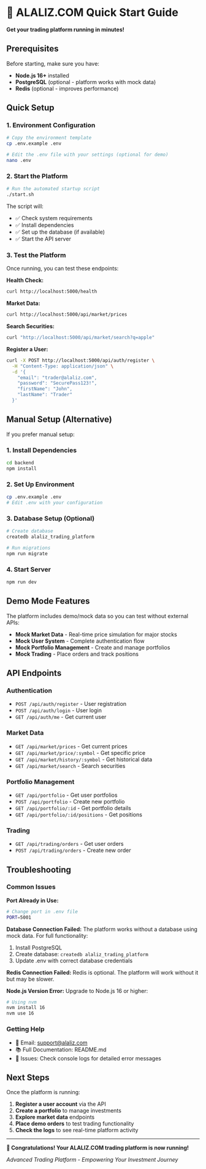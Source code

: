 # 🚀 ALALIZ.COM Quick Start Guide

**Get your trading platform running in minutes!**

## Prerequisites

Before starting, make sure you have:
- **Node.js 16+** installed
- **PostgreSQL** (optional - platform works with mock data)
- **Redis** (optional - improves performance)

## Quick Setup

### 1. Environment Configuration
```bash
# Copy the environment template
cp .env.example .env

# Edit the .env file with your settings (optional for demo)
nano .env
```

### 2. Start the Platform
```bash
# Run the automated startup script
./start.sh
```

The script will:
- ✅ Check system requirements
- ✅ Install dependencies
- ✅ Set up the database (if available)
- ✅ Start the API server

### 3. Test the Platform

Once running, you can test these endpoints:

**Health Check:**
```bash
curl http://localhost:5000/health
```

**Market Data:**
```bash
curl http://localhost:5000/api/market/prices
```

**Search Securities:**
```bash
curl "http://localhost:5000/api/market/search?q=apple"
```

**Register a User:**
```bash
curl -X POST http://localhost:5000/api/auth/register \
  -H "Content-Type: application/json" \
  -d '{
    "email": "trader@alaliz.com",
    "password": "SecurePass123!",
    "firstName": "John",
    "lastName": "Trader"
  }'
```

## Manual Setup (Alternative)

If you prefer manual setup:

### 1. Install Dependencies
```bash
cd backend
npm install
```

### 2. Set Up Environment
```bash
cp .env.example .env
# Edit .env with your configuration
```

### 3. Database Setup (Optional)
```bash
# Create database
createdb alaliz_trading_platform

# Run migrations
npm run migrate
```

### 4. Start Server
```bash
npm run dev
```

## Demo Mode Features

The platform includes demo/mock data so you can test without external APIs:

- **Mock Market Data** - Real-time price simulation for major stocks
- **Mock User System** - Complete authentication flow
- **Mock Portfolio Management** - Create and manage portfolios
- **Mock Trading** - Place orders and track positions

## API Endpoints

### Authentication
- `POST /api/auth/register` - User registration
- `POST /api/auth/login` - User login
- `GET /api/auth/me` - Get current user

### Market Data
- `GET /api/market/prices` - Get current prices
- `GET /api/market/price/:symbol` - Get specific price
- `GET /api/market/history/:symbol` - Get historical data
- `GET /api/market/search` - Search securities

### Portfolio Management
- `GET /api/portfolio` - Get user portfolios
- `POST /api/portfolio` - Create new portfolio
- `GET /api/portfolio/:id` - Get portfolio details
- `GET /api/portfolio/:id/positions` - Get positions

### Trading
- `GET /api/trading/orders` - Get user orders
- `POST /api/trading/orders` - Create new order

## Troubleshooting

### Common Issues

**Port Already in Use:**
```bash
# Change port in .env file
PORT=5001
```

**Database Connection Failed:**
The platform works without a database using mock data. For full functionality:
1. Install PostgreSQL
2. Create database: `createdb alaliz_trading_platform`
3. Update .env with correct database credentials

**Redis Connection Failed:**
Redis is optional. The platform will work without it but may be slower.

**Node.js Version Error:**
Upgrade to Node.js 16 or higher:
```bash
# Using nvm
nvm install 16
nvm use 16
```

### Getting Help

- 📧 Email: support@alaliz.com
- 📚 Full Documentation: README.md
- 🐛 Issues: Check console logs for detailed error messages

## Next Steps

Once the platform is running:

1. **Register a user account** via the API
2. **Create a portfolio** to manage investments
3. **Explore market data** endpoints
4. **Place demo orders** to test trading functionality
5. **Check the logs** to see real-time platform activity

---

**🎉 Congratulations! Your ALALIZ.COM trading platform is now running!**

*Advanced Trading Platform - Empowering Your Investment Journey*